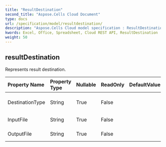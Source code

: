 ```yaml
---
title: "ResultDestination"
second_title: "Aspose.Cells Cloud Document"
type: docs
url: /specification/model/resultdestination/
description: "Aspose.Cells Cloud model specification : ResultDestination. Effortlessly handle Excel and other spreadsheet documents with features like opening, generating, editing, splitting, merging, comparing, and converting."
kwords: Excel, Office, Spreadsheet, Cloud REST API, ResultDestination
weight: 50
---
```


## **resultDestination**

Represents result destination. 

| Property Name | Property Type | Nullable |  ReadOnly | DefaultValue | Description | 
| :- | :- | :- |:- |  :- | :- |
| DestinationType | String | True |  False |  | Represents destination data type. |  
| InputFile | String | True |  False |  | Represents input file. |  
| OutputFile | String | True |  False |  | Represents output file. |  

